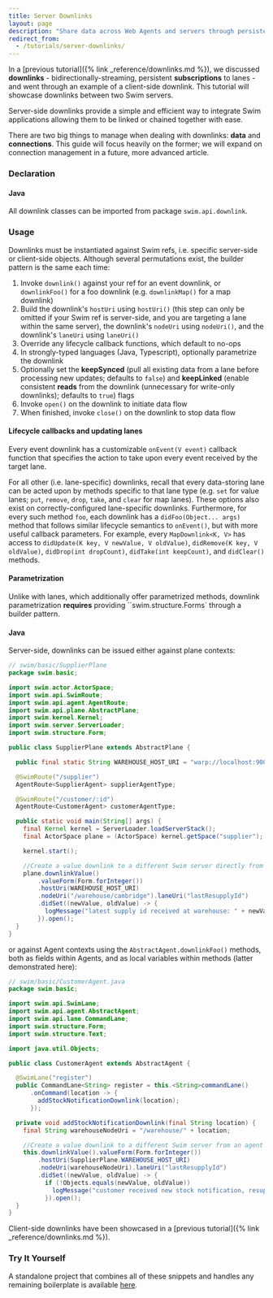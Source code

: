 ```yaml
---
title: Server Downlinks
layout: page
description: "Share data across Web Agents and servers through persistent, bidirectionally-streaming lane references."
redirect_from:
  - /tutorials/server-downlinks/
---
```


In a [previous tutorial]({% link _reference/downlinks.md %}), we discussed **downlinks** - bidirectionally-streaming, persistent **subscriptions** to lanes - and went through an example of a client-side downlink. This tutorial will showcase downlinks between two Swim servers.

Server-side downlinks provide a simple and efficient way to integrate Swim applications allowing them to be linked or chained together with ease.

There are two big things to manage when dealing with downlinks: **data** and **connections**. This guide will focus heavily on the former; we will expand on connection management in a future, more advanced article.

### Declaration

#### Java

All downlink classes can be imported from package `swim.api.downlink`.

### Usage

Downlinks must be instantiated against Swim refs, i.e. specific server-side or client-side objects. Although several permutations exist, the builder pattern is the same each time:

1. Invoke `downlink()` against your ref for an event downlink, or `downlinkFoo()` for a foo downlink (e.g. `downlinkMap()` for a map downlink)
1. Build the downlink's `hostUri` using `hostUri()` (this step can only be omitted if your Swim ref is server-side, and you are targeting a lane within the same server), the downlink's `nodeUri` using `nodeUri()`, and the downlink's `laneUri` using `laneUri()`
1. Override any lifecycle callback functions, which default to no-ops
1. In strongly-typed languages (Java, Typescript), optionally parametrize the downlink
1. Optionally set the **keepSynced** (pull all existing data from a lane before processing new updates; defaults to `false`) and **keepLinked** (enable consistent **reads** from the downlink (unnecessary for write-only downlinks); defaults to `true`) flags
1. Invoke `open()` on the downlink to initiate data flow
1. When finished, invoke `close()` on the downlink to stop data flow

#### Lifecycle callbacks and updating lanes

Every event downlink has a customizable `onEvent(V event)` callback function that specifies the action to take upon every event received by the target lane.

For all other (i.e. lane-specific) downlinks, recall that every data-storing lane can be acted upon by methods specific to that lane type (e.g. `set` for value lanes; `put`, `remove`, `drop`, `take`, and `clear` for map lanes). These options also exist on correctly-configured lane-specific downlinks. Furthermore, for every such method `foo`, each downlink has a `didFoo(Object... args)` method that follows similar lifecycle semantics to `onEvent()`, but with more useful callback parameters. For example, every `MapDownlink<K, V>` has access to `didUpdate(K key, V newValue, V oldValue)`, `didRemove(K key, V oldValue)`, `didDrop(int dropCount)`, `didTake(int keepCount)`, and `didClear()` methods.

#### Parametrization

Unlike with lanes, which additionally offer parametrized methods, downlink parametrization **requires** providing ``swim.structure.Forms` through a builder pattern.

#### Java

Server-side, downlinks can be issued either against plane contexts:

```java
// swim/basic/SupplierPlane
package swim.basic;

import swim.actor.ActorSpace;
import swim.api.SwimRoute;
import swim.api.agent.AgentRoute;
import swim.api.plane.AbstractPlane;
import swim.kernel.Kernel;
import swim.server.ServerLoader;
import swim.structure.Form;

public class SupplierPlane extends AbstractPlane {

  public final static String WAREHOUSE_HOST_URI = "warp://localhost:9001";

  @SwimRoute("/supplier")
  AgentRoute<SupplierAgent> supplierAgentType;

  @SwimRoute("/customer/:id")
  AgentRoute<CustomerAgent> customerAgentType;

  public static void main(String[] args) {
    final Kernel kernel = ServerLoader.loadServerStack();
    final ActorSpace plane = (ActorSpace) kernel.getSpace("supplier");

    kernel.start();

    //Create a value downlink to a different Swim server directly from this plane
    plane.downlinkValue()
        .valueForm(Form.forInteger())
        .hostUri(WAREHOUSE_HOST_URI)
        .nodeUri("/warehouse/cambridge").laneUri("lastResupplyId")
        .didSet((newValue, oldValue) -> {
          logMessage("latest supply id received at warehouse: " + newValue);
        }).open();
  } 
}
```

or against Agent contexts using the `AbstractAgent.downlinkFoo()` methods, both as fields within Agents, and as local variables within methods (latter demonstrated here):

```java
// swim/basic/CustomerAgent.java
package swim.basic;

import swim.api.SwimLane;
import swim.api.agent.AbstractAgent;
import swim.api.lane.CommandLane;
import swim.structure.Form;
import swim.structure.Text;

import java.util.Objects;

public class CustomerAgent extends AbstractAgent {

  @SwimLane("register")
  public CommandLane<String> register = this.<String>commandLane()
      .onCommand(location -> {
        addStockNotificationDownlink(location);
      });

  private void addStockNotificationDownlink(final String location) {
    final String warehouseNodeUri = "/warehouse/" + location;

    //Create a value downlink to a different Swim server from an agent
    this.downlinkValue().valueForm(Form.forInteger())
        .hostUri(SupplierPlane.WAREHOUSE_HOST_URI)
        .nodeUri(warehouseNodeUri).laneUri("lastResupplyId")
        .didSet((newValue, oldValue) -> {
          if (!Objects.equals(newValue, oldValue))
            logMessage("customer received new stock notification, resupply: " + newValue);
          }).open();
  }
}
```

Client-side downlinks have been showcased in a [previous tutorial]({% link _reference/downlinks.md %}).

### Try It Yourself

A standalone project that combines all of these snippets and handles any remaining boilerplate is available [here](https://github.com/swimos/cookbook/tree/master/server_downlinks).
